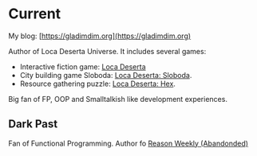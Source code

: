 # Current

My blog: [https://gladimdim.org](https://gladimdim.org)

Author of Loca Deserta Universe. It includes several games:

- Interactive fiction game: [Loca Deserta](https://locadeserta.com/interactive/index_en)
- City building game Sloboda: [Loca Deserta: Sloboda](https://locadeserta.com/citybuilding/index_en).
- Resource gathering puzzle: [Loca Deserta: Hex](https://locadeserta.com/locadesertahex/index_en).


Big fan of FP, OOP and Smalltalkish like development experiences.

## Dark Past
Fan of Functional Programming. Author fo [Reason Weekly (Abandonded)](https://github.com/gladimdim/reasonmlonline)

